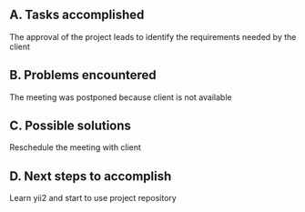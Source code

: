 ## A. Tasks accomplished ##
The approval of the project leads to identify the requirements needed by the client

## B. Problems encountered ##
The meeting was postponed because client is not available

## C. Possible solutions ##
Reschedule the meeting with client

## D. Next steps to accomplish ##
Learn yii2 and start to use project repository